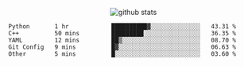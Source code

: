 <!-- <h1 align="center">Hello 👋 </h3> -->

<p align="center">
  <img src="https://github-readme-stats.vercel.app/api?username=syeehyn&hide=stars,prs,issues,contribs&count_private=true&hide_title=true" alt="github stats" />
</p>

<!--START_SECTION:waka-->
```text
Python       1 hr            ██████████▓░░░░░░░░░░░░░░   43.31 % 
C++          50 mins         █████████░░░░░░░░░░░░░░░░   36.35 % 
YAML         12 mins         ██▒░░░░░░░░░░░░░░░░░░░░░░   08.70 % 
Git Config   9 mins          █▓░░░░░░░░░░░░░░░░░░░░░░░   06.63 % 
Other        5 mins          █░░░░░░░░░░░░░░░░░░░░░░░░   03.60 % 
```
<!--END_SECTION:waka-->
